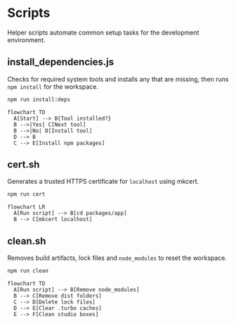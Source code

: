# Scripts

Helper scripts automate common setup tasks for the development environment.

## install_dependencies.js

Checks for required system tools and installs any that are missing, then runs
`npm install` for the workspace.

```bash
npm run install:deps
```

```mermaid
flowchart TD
  A[Start] --> B{Tool installed?}
  B -->|Yes| C[Next tool]
  B -->|No| D[Install tool]
  D --> B
  C --> E[Install npm packages]
```

## cert.sh

Generates a trusted HTTPS certificate for `localhost` using mkcert.

```bash
npm run cert
```

```mermaid
flowchart LR
  A[Run script] --> B[cd packages/app]
  B --> C[mkcert localhost]
```

## clean.sh

Removes build artifacts, lock files and `node_modules` to reset the workspace.

```bash
npm run clean
```

```mermaid
flowchart TD
  A[Run script] --> B[Remove node_modules]
  B --> C[Remove dist folders]
  C --> D[Delete lock files]
  D --> E[Clear .turbo caches]
  E --> F[Clean studio boxes]
```

